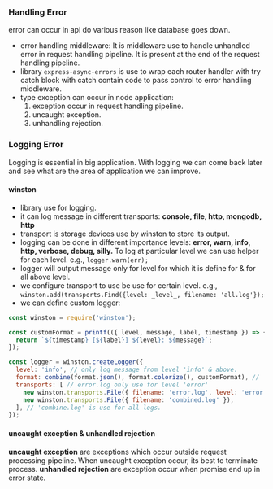 ### Handling Error
error can occur in api do various reason like database goes down.

- error handling middleware: It is middleware use to handle unhandled error in request handling pipeline. It is present at the end of the request handling pipeline.
- library `express-async-errors` is use to wrap each router handler with try catch block with catch contain code to pass control to error handling middleware.
- type exception can occur in node application:
	1. exception occur in request handling pipeline.
	2. uncaught exception.
	3. unhandling rejection.


### Logging Error
Logging is essential in big application. With logging we can come back later and see what are the area of application we can improve. 

#### winston
- library use for logging.
- it can log message in different transports: **console, file, http, mongodb, http**
- transport is storage devices use by winston to store its output.
- logging can be done in different importance levels: **error, warn, info, http, verbose, debug, silly.**  To log at particular level we can use helper for each level.  e.g., `logger.warn(err);` 
- logger will output message only for level for which it is define for & for all above level.
- we configure transport to use be use for certain level. e.g., `winston.add(transports.Find({level: _level_, filename: 'all.log'});`
- we can define custom logger: 
```javascript
const winston = require('winston');

const customFormat = printf(({ level, message, label, timestamp }) => {
  return `${timestamp} [${label}] ${level}: ${message}`;
});

const logger = winston.createLogger({
  level: 'info', // only log message from level 'info' & above.
  format: combine(format.json(), format.colorize(), customFormat), // 
  transports: [ // error.log only use for level 'error'
    new winston.transports.File({ filename: 'error.log', level: 'error' }),
    new winston.transports.File({ filename: 'combined.log' }),
  ], // 'combine.log' is use for all logs.
});
```



#### uncaught exception & unhandled rejection
**uncaught exception** are exceptions which occur outside request processing pipeline.
When uncaught exception occur, its best to terminate process.
**unhandled rejection** are exception occur when promise end up in error state.

